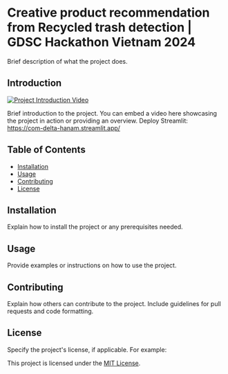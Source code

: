# Creative product recommendation from Recycled trash detection | GDSC Hackathon Vietnam 2024

Brief description of what the project does.

## Introduction

[![Project Introduction Video](link_to_your_video_thumbnail_image)](link_to_your_video)

Brief introduction to the project. You can embed a video here showcasing the project in action or providing an overview.
Deploy Streamlit: https://com-delta-hanam.streamlit.app/

## Table of Contents

- [Installation](#installation)
- [Usage](#usage)
- [Contributing](#contributing)
- [License](#license)

## Installation

Explain how to install the project or any prerequisites needed.

## Usage

Provide examples or instructions on how to use the project.

## Contributing

Explain how others can contribute to the project. Include guidelines for pull requests and code formatting.

## License

Specify the project's license, if applicable. For example:

This project is licensed under the [MIT License](LICENSE).
